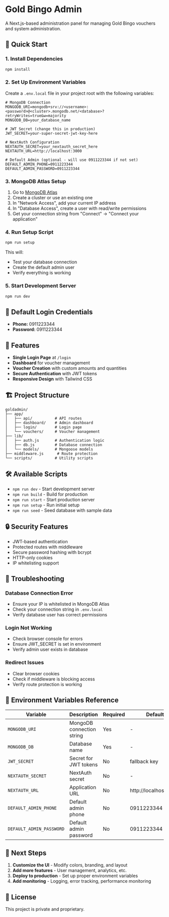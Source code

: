 # Gold Bingo Admin

A Next.js-based administration panel for managing Gold Bingo vouchers and system administration.

## 🚀 Quick Start

### 1. Install Dependencies

```bash
npm install
```

### 2. Set Up Environment Variables

Create a `.env.local` file in your project root with the following variables:

```env
# MongoDB Connection
MONGODB_URI=mongodb+srv://<username>:<password>@<cluster>.mongodb.net/<database>?retryWrites=true&w=majority
MONGODB_DB=your_database_name

# JWT Secret (change this in production)
JWT_SECRET=your-super-secret-jwt-key-here

# NextAuth Configuration
NEXTAUTH_SECRET=your_nextauth_secret_here
NEXTAUTH_URL=http://localhost:3000

# Default Admin (optional - will use 0911223344 if not set)
DEFAULT_ADMIN_PHONE=0911223344
DEFAULT_ADMIN_PASSWORD=0911223344
```

### 3. MongoDB Atlas Setup

1. Go to [MongoDB Atlas](https://cloud.mongodb.com)
2. Create a cluster or use an existing one
3. In "Network Access", add your current IP address
4. In "Database Access", create a user with read/write permissions
5. Get your connection string from "Connect" → "Connect your application"

### 4. Run Setup Script

```bash
npm run setup
```

This will:

- Test your database connection
- Create the default admin user
- Verify everything is working

### 5. Start Development Server

```bash
npm run dev
```

## 🔐 Default Login Credentials

- **Phone:** 0911223344
- **Password:** 0911223344

## 📱 Features

- **Single Login Page** at `/login`
- **Dashboard** for voucher management
- **Voucher Creation** with custom amounts and quantities
- **Secure Authentication** with JWT tokens
- **Responsive Design** with Tailwind CSS

## 🏗️ Project Structure

```
goldadmin/
├── app/
│   ├── api/          # API routes
│   ├── dashboard/    # Admin dashboard
│   ├── login/        # Login page
│   └── vouchers/     # Voucher management
├── lib/
│   ├── auth.js       # Authentication logic
│   ├── db.js         # Database connection
│   └── models/       # Mongoose models
├── middleware.js      # Route protection
└── scripts/          # Utility scripts
```

## 🛠️ Available Scripts

- `npm run dev` - Start development server
- `npm run build` - Build for production
- `npm run start` - Start production server
- `npm run setup` - Run initial setup
- `npm run seed` - Seed database with sample data

## 🔒 Security Features

- JWT-based authentication
- Protected routes with middleware
- Secure password hashing with bcrypt
- HTTP-only cookies
- IP whitelisting support

## 🚨 Troubleshooting

### Database Connection Error

- Ensure your IP is whitelisted in MongoDB Atlas
- Check your connection string in `.env.local`
- Verify database user has correct permissions

### Login Not Working

- Check browser console for errors
- Ensure JWT_SECRET is set in environment
- Verify admin user exists in database

### Redirect Issues

- Clear browser cookies
- Check if middleware is blocking access
- Verify route protection is working

## 📝 Environment Variables Reference

| Variable                 | Description               | Required | Default               |
| ------------------------ | ------------------------- | -------- | --------------------- |
| `MONGODB_URI`            | MongoDB connection string | Yes      | -                     |
| `MONGODB_DB`             | Database name             | Yes      | -                     |
| `JWT_SECRET`             | Secret for JWT tokens     | No       | fallback key          |
| `NEXTAUTH_SECRET`        | NextAuth secret           | No       | -                     |
| `NEXTAUTH_URL`           | Application URL           | No       | http://localhost:3000 |
| `DEFAULT_ADMIN_PHONE`    | Default admin phone       | No       | 0911223344            |
| `DEFAULT_ADMIN_PASSWORD` | Default admin password    | No       | 0911223344            |

## 🎯 Next Steps

1. **Customize the UI** - Modify colors, branding, and layout
2. **Add more features** - User management, analytics, etc.
3. **Deploy to production** - Set up proper environment variables
4. **Add monitoring** - Logging, error tracking, performance monitoring

## 📄 License

This project is private and proprietary.
